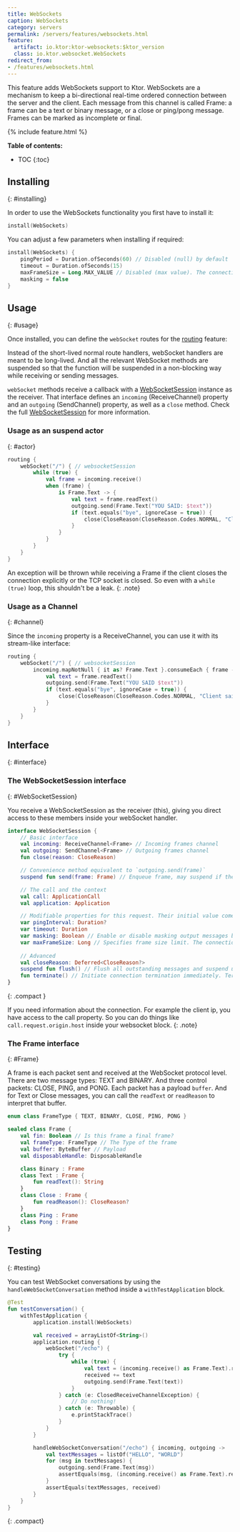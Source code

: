 ```yaml
---
title: WebSockets
caption: WebSockets
category: servers
permalink: /servers/features/websockets.html
feature:
  artifact: io.ktor:ktor-websockets:$ktor_version
  class: io.ktor.websocket.WebSockets
redirect_from:
- /features/websockets.html
---
```


This feature adds WebSockets support to Ktor.
WebSockets are a mechanism to keep a bi-directional real-time ordered connection between
the server and the client.
Each message from this channel is called Frame: a frame can be a text or binary message,
or a close or ping/pong message. Frames can be marked as incomplete or final.

{% include feature.html %}

**Table of contents:**

* TOC
{:toc}

## Installing
{: #installing}

In order to use the WebSockets functionality you first have to install it: 

```kotlin
install(WebSockets)
```

You can adjust a few parameters when installing if required:

```kotlin
install(WebSockets) {
    pingPeriod = Duration.ofSeconds(60) // Disabled (null) by default
    timeout = Duration.ofSeconds(15)
    maxFrameSize = Long.MAX_VALUE // Disabled (max value). The connection will be closed if surpassed this length. 
    masking = false
}
```

## Usage
{: #usage}

Once installed, you can define the `webSocket` routes for the [routing](/features/routing.html) feature:

Instead of the short-lived normal route handlers, webSocket handlers are meant to be long-lived.
And all the relevant WebSocket methods are suspended so that the function will be suspended in
a non-blocking way while receiving or sending messages.

`webSocket` methods receive a callback with a [WebSocketSession](#WebSocketSession)
instance as the receiver. That interface defines an `incoming` (ReceiveChannel) property and an `outgoing` (SendChannel)
property, as well as a `close` method. Check the full [WebSocketSession](#WebSocketSession) for more information.

### Usage as an suspend actor
{: #actor}

```kotlin
routing {
    webSocket("/") { // websocketSession
        while (true) {
            val frame = incoming.receive()
            when (frame) {
                is Frame.Text -> {
                    val text = frame.readText()
                    outgoing.send(Frame.Text("YOU SAID: $text"))
                    if (text.equals("bye", ignoreCase = true)) {
                        close(CloseReason(CloseReason.Codes.NORMAL, "Client said BYE"))
                    }
                }
            }
        }
    }
}
```

An exception will be thrown while receiving a Frame if the client closes the connection
explicitly or the TCP socket is closed. So even with a `while (true)` loop, this shouldn't be
a leak.
{: .note}

### Usage as a Channel
{: #channel}

Since the `incoming` property is a ReceiveChannel, you can use it with its stream-like interface:

```kotlin
routing {
    webSocket("/") { // websocketSession
        incoming.mapNotNull { it as? Frame.Text }.consumeEach { frame ->
            val text = frame.readText()
            outgoing.send(Frame.Text("YOU SAID $text"))
            if (text.equals("bye", ignoreCase = true)) {
                close(CloseReason(CloseReason.Codes.NORMAL, "Client said BYE"))
            }
        }
    }
}
``` 

## Interface
{: #interface}

### The WebSocketSession interface
{: #WebSocketSession}

You receive a WebSocketSession as the receiver (this), giving you direct access
to these members inside your webSocket handler.

```kotlin
interface WebSocketSession {
    // Basic interface
    val incoming: ReceiveChannel<Frame> // Incoming frames channel
    val outgoing: SendChannel<Frame> // Outgoing frames channel
    fun close(reason: CloseReason)

    // Convenience method equivalent to `outgoing.send(frame)`
    suspend fun send(frame: Frame) // Enqueue frame, may suspend if the outgoing queue is full. May throw an exception if the outgoing channel is already closed, so it is impossible to transfer any message.

    // The call and the context
    val call: ApplicationCall
    val application: Application

    // Modifiable properties for this request. Their initial value comes from the feature configuration.
    var pingInterval: Duration?
    var timeout: Duration
    var masking: Boolean // Enable or disable masking output messages by a random xor mask.
    var maxFrameSize: Long // Specifies frame size limit. The connection will be closed if violated
    
    // Advanced
    val closeReason: Deferred<CloseReason?>
    suspend fun flush() // Flush all outstanding messages and suspend until all earlier sent messages will be written. Could be called at any time even after close. May return immediately if connection is already terminated.
    fun terminate() // Initiate connection termination immediately. Termination may complete asynchronously.
}
```
{: .compact }

If you need information about the connection. For example the client ip, you have access
to the call property. So you can do things like `call.request.origin.host` inside
your websocket block.
{: .note}

### The Frame interface
{: #Frame}

A frame is each packet sent and received at the WebSocket protocol level.
There are two message types: TEXT and BINARY. And three control packets: CLOSE, PING, and PONG.
Each packet has a payload `buffer`. And for Text or Close messages, you can
call the `readText` or `readReason` to interpret that buffer.

```kotlin
enum class FrameType { TEXT, BINARY, CLOSE, PING, PONG }
```

```kotlin
sealed class Frame {
    val fin: Boolean // Is this frame a final frame?
    val frameType: FrameType // The Type of the frame
    val buffer: ByteBuffer // Payload
    val disposableHandle: DisposableHandle

    class Binary : Frame
    class Text : Frame {
        fun readText(): String
    }
    class Close : Frame {
        fun readReason(): CloseReason?
    }
    class Ping : Frame
    class Pong : Frame
}
```

## Testing
{: #testing}

You can test WebSocket conversations by using the `handleWebSocketConversation`
method inside a `withTestApplication` block.

```kotlin
@Test
fun testConversation() {
    withTestApplication {
        application.install(WebSockets)

        val received = arrayListOf<String>()
        application.routing {
            webSocket("/echo") {
                try {
                    while (true) {
                        val text = (incoming.receive() as Frame.Text).readText()
                        received += text
                        outgoing.send(Frame.Text(text))
                    }
                } catch (e: ClosedReceiveChannelException) {
                    // Do nothing!
                } catch (e: Throwable) {
                    e.printStackTrace()
                }
            }
        }

        handleWebSocketConversation("/echo") { incoming, outgoing ->
            val textMessages = listOf("HELLO", "WORLD")
            for (msg in textMessages) {
                outgoing.send(Frame.Text(msg))
                assertEquals(msg, (incoming.receive() as Frame.Text).readText())
            }
            assertEquals(textMessages, received)
        }
    }
}
```
{: .compact}